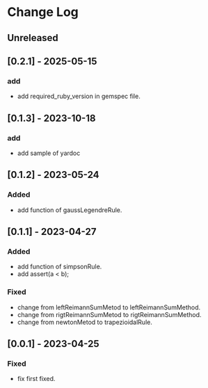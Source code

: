 # Change Log

## Unreleased

## [0.2.1] - 2025-05-15
### add
- add required_ruby_version in gemspec file.

## [0.1.3] - 2023-10-18
### add
- add sample of yardoc

## [0.1.2] - 2023-05-24
### Added
- add function of gaussLegendreRule.

## [0.1.1] - 2023-04-27
### Added
- add function of simpsonRule.
- add assert(a < b);

### Fixed
- change from leftReimannSumMetod to leftReimannSumMethod.
- change from rigtReimannSumMetod to rigtReimannSumMethod.
- change from newtonMetod to trapezioidalRule.

## [0.0.1] - 2023-04-25
### Fixed
- fix first fixed.

